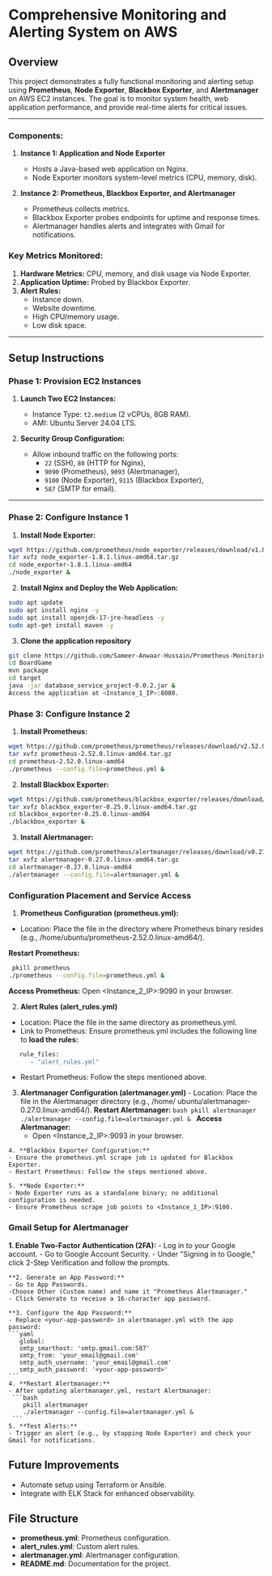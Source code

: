 # Comprehensive Monitoring and Alerting System on AWS

## **Overview**
This project demonstrates a fully functional monitoring and alerting setup using **Prometheus**, **Node Exporter**, **Blackbox Exporter**, and **Alertmanager** on AWS EC2 instances. The goal is to monitor system health, web application performance, and provide real-time alerts for critical issues.

---


### **Components:**
1. **Instance 1: Application and Node Exporter**
   - Hosts a Java-based web application on Nginx.
   - Node Exporter monitors system-level metrics (CPU, memory, disk).

2. **Instance 2: Prometheus, Blackbox Exporter, and Alertmanager**
   - Prometheus collects metrics.
   - Blackbox Exporter probes endpoints for uptime and response times.
   - Alertmanager handles alerts and integrates with Gmail for notifications.

### **Key Metrics Monitored:**
1. **Hardware Metrics:** CPU, memory, and disk usage via Node Exporter.
2. **Application Uptime:** Probed by Blackbox Exporter.
3. **Alert Rules:**
   - Instance down.
   - Website downtime.
   - High CPU/memory usage.
   - Low disk space.

---

## **Setup Instructions**

### **Phase 1: Provision EC2 Instances**
1. **Launch Two EC2 Instances:**
   - Instance Type: `t2.medium` (2 vCPUs, 8GB RAM).
   - AMI: Ubuntu Server 24.04 LTS.

2. **Security Group Configuration:**
   - Allow inbound traffic on the following ports:
     - `22` (SSH), `80` (HTTP for Nginx),
     - `9090` (Prometheus), `9093` (Alertmanager),
     - `9100` (Node Exporter), `9115` (Blackbox Exporter),
     - `587` (SMTP for email).

---

### **Phase 2: Configure Instance 1**

 1. **Install Node Exporter:**
   ```bash
   wget https://github.com/prometheus/node_exporter/releases/download/v1.8.1/node_exporter-1.8.1.linux-amd64.tar.gz
   tar xvfz node_exporter-1.8.1.linux-amd64.tar.gz
   cd node_exporter-1.8.1.linux-amd64
   ./node_exporter &
   ```
 2. **Install Nginx and Deploy the Web Application:**
   ```bash
   sudo apt update
   sudo apt install nginx -y
   sudo apt install openjdk-17-jre-headless -y
   sudo apt-get install maven -y
   ```
 3. **Clone the application repository**
   ```bash
   git clone https://github.com/Sameer-Anwaar-Hussain/Prometheus-Monitoring.git
   cd BoardGame
   mvn package
   cd target
   java -jar database_service_project-0.0.2.jar &
   Access the application at <Instance_1_IP>:8080.
   ```

### **Phase 3: Configure Instance 2**

   1. **Install Prometheus:**
   ```bash
   wget https://github.com/prometheus/prometheus/releases/download/v2.52.0/prometheus-2.52.0.linux-amd64.tar.gz
   tar xvfz prometheus-2.52.0.linux-amd64.tar.gz
   cd prometheus-2.52.0.linux-amd64
   ./prometheus --config.file=prometheus.yml &
   ```
   2. **Install Blackbox Exporter:**
   ```bash
   wget https://github.com/prometheus/blackbox_exporter/releases/download/v0.25.0/blackbox_exporter-0.25.0.linux-amd64.tar.gz
   tar xvfz blackbox_exporter-0.25.0.linux-amd64.tar.gz
   cd blackbox_exporter-0.25.0.linux-amd64
   ./blackbox_exporter &
   ```
   3. **Install Alertmanager:**
   ```bash
   wget https://github.com/prometheus/alertmanager/releases/download/v0.27.0/alertmanager-0.27.0.linux-amd64.tar.gz
   tar xvfz alertmanager-0.27.0.linux-amd64.tar.gz
   cd alertmanager-0.27.0.linux-amd64
   ./alertmanager --config.file=alertmanager.yml &
   ```

   ### **Configuration Placement and Service Access**
   1. **Prometheus Configuration (prometheus.yml):**

   - Location: Place the file in the directory where Prometheus binary    resides (e.g., /home/ubuntu/prometheus-2.52.0.linux-amd64/).

   **Restart Prometheus:**
   ```bash
    pkill prometheus
   ./prometheus --config.file=prometheus.yml &
   ```
   **Access Prometheus:**
   Open <Instance_2_IP>:9090 in your browser.

   2. **Alert Rules (alert_rules.yml)**
  - Location: Place the file in the same directory as prometheus.yml.
  - Link to Prometheus: Ensure prometheus.yml includes the following line to **load the rules:**
   ```bash
      rule_files:
         - "alert_rules.yml"
   ```
   - Restart Prometheus: Follow the steps mentioned above.

   3. **Alertmanager Configuration (alertmanager.yml)**
    - Location: Place the file in the Alertmanager directory (e.g., /home/  ubuntu/alertmanager-0.27.0.linux-amd64/).
    **Restart Alertmanager:**
     ```bash
        pkill alertmanager
        ./alertmanager --config.file=alertmanager.yml &
     ```
     **Access Alertmanager:**
      - Open <Instance_2_IP>:9093 in your browser.


    4. **Blackbox Exporter Configuration:**
    - Ensure the prometheus.yml scrape job is updated for Blackbox Exporter.
    - Restart Prometheus: Follow the steps mentioned above.
  
    5. **Node Exporter:**
    - Node Exporter runs as a standalone binary; no additional configuration is needed.
    - Ensure Prometheus scrape job points to <Instance_1_IP>:9100.



   ### **Gmail Setup for Alertmanager**
   
   **1. Enable Two-Factor Authentication (2FA):**
    - Log in to your Google account.
    - Go to Google Account Security.
    - Under "Signing in to Google," click 2-Step Verification and follow the prompts.

    **2. Generate an App Password:**
    - Go to App Passwords.
    -Choose Other (Custom name) and name it "Prometheus Alertmanager."
    - Click Generate to receive a 16-character app password.

    **3. Configure the App Password:**
    - Replace <your-app-password> in alertmanager.yml with the app password:
    ```yaml
       global:
       smtp_smarthost: 'smtp.gmail.com:587'
       smtp_from: 'your_email@gmail.com'
       smtp_auth_username: 'your_email@gmail.com'
       smtp_auth_password: '<your-app-password>'
    ```
    4. **Restart Alertmanager:**
    - After updating alertmanager.yml, restart Alertmanager:
     ```bash
        pkill alertmanager
        ./alertmanager --config.file=alertmanager.yml &
     ```
    5. **Test Alerts:**
    - Trigger an alert (e.g., by stopping Node Exporter) and check your Gmail for notifications.


## Future Improvements
- Automate setup using Terraform or Ansible.
- Integrate with ELK Stack for enhanced observability.

## File Structure
- **prometheus.yml**: Prometheus configuration.
- **alert_rules.yml**: Custom alert rules.
- **alertmanager.yml**: Alertmanager configuration.
- **README.md**: Documentation for the project.
   
